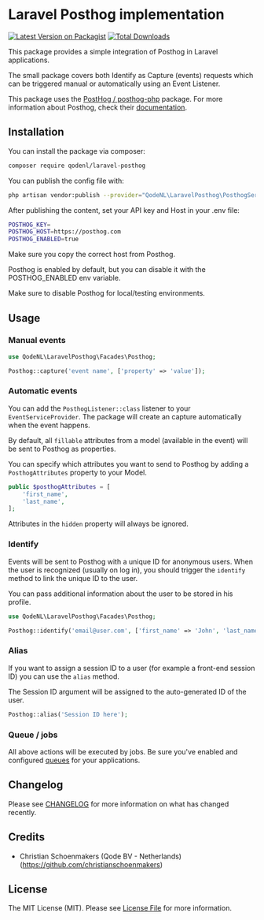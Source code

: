 # Laravel Posthog implementation

[![Latest Version on Packagist](https://img.shields.io/packagist/v/QodeNL/laravel-posthog.svg?style=flat-square)](https://packagist.org/packages/QodeNL/laravel-posthog)
[![Total Downloads](https://img.shields.io/packagist/dt/QodeNL/laravel-posthog.svg?style=flat-square)](https://packagist.org/packages/QodeNL/laravel-posthog)

This package provides a simple integration of Posthog in Laravel applications. 

The small package covers both Identify as Capture (events) requests which can be triggered manual or automatically using an Event Listener. 

This package uses the [PostHog / posthog-php](https://github.com/PostHog/posthog-php) package. For more information about Posthog, check their [documentation](https://posthog.com/docs).

## Installation

You can install the package via composer:

```bash
composer require qodenl/laravel-posthog
```

You can publish the config file with:

```bash
php artisan vendor:publish --provider="QodeNL\LaravelPosthog\PosthogServiceProvider"  
```

After publishing the content, set your API key and Host in your .env file:

```bash
POSTHOG_KEY=
POSTHOG_HOST=https://posthog.com
POSTHOG_ENABLED=true
```

Make sure you copy the correct host from Posthog. 

Posthog is enabled by default, but you can disable it with the POSTHOG_ENABLED env variable. 

Make sure to disable Posthog for local/testing environments. 

## Usage

### Manual events

```php
use QodeNL\LaravelPosthog\Facades\Posthog;

Posthog::capture('event name', ['property' => 'value']);
```

### Automatic events 

You can add the `PosthogListener::class` listener to your `EventServiceProvider`. The package will create an capture automatically when the event happens. 

By default, all `fillable` attributes from a model (available in the event) will be sent to Posthog as properties.

You can specify which attributes you want to send to Posthog by adding a `PosthogAttributes` property to your Model.

```php
public $posthogAttributes = [
    'first_name',
    'last_name',
];
```

Attributes in the `hidden` property will always be ignored. 

### Identify

Events will be sent to Posthog with a unique ID for anonymous users. When the user is recognized (usually on log in), 
you should trigger the `identify` method to link the unique ID to the user.

You can pass additional information about the user to be stored in his profile. 

```php
use QodeNL\LaravelPosthog\Facades\Posthog;

Posthog::identify('email@user.com', ['first_name' => 'John', 'last_name' => 'Doe']);
```

### Alias 

If you want to assign a session ID to a user (for example a front-end session ID) you can use the `alias` method. 

The Session ID argument will be assigned to the auto-generated ID of the user.

```php
Posthog::alias('Session ID here');
```

### Queue / jobs

All above actions will be executed by jobs. Be sure you've enabled and configured [queues](https://laravel.com/docs/10.x/queues) for your applications.

## Changelog

Please see [CHANGELOG](CHANGELOG.md) for more information on what has changed recently.

## Credits

- Christian Schoenmakers (Qode BV - Netherlands) (https://github.com/christianschoenmakers)

## License

The MIT License (MIT). Please see [License File](LICENSE.md) for more information.